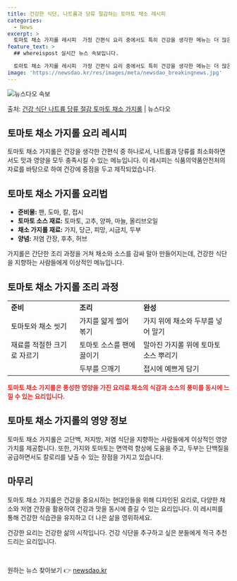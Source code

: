 ```yaml
---
title: 건강한 식단, 나트륨과 당류 절감하는 토마토 채소 레시피
categories:
  - News
excerpt: >
  토마토 채소 가지롤 레시피  가정 간편식 요리 중에서도 특히 건강을 생각한 메뉴는 더 많은 사람들에게 사랑받…
feature_text: >
  ## whereispost 실시간 뉴스 속보입니다.

  토마토 채소 가지롤 레시피  가정 간편식 요리 중에서도 특히 건강을 생각한 메뉴는 더 많은 사람들에게 사랑받…
image: 'https://newsdao.kr/res/images/meta/newsdao_breakingnews.jpg'
---
```


![뉴스다오 속보](https://newsdao.kr/res/images/meta/newsdao_breakingnews.jpg)

<p>출처: <a href="https://newsdao.kr/4212" rel="dofollow">건강 식단 나트륨 당류 절감 토마토 채소 가지롤</a> | 뉴스다오</p>

<h2 data-ke-size="size26">토마토 채소 가지롤 요리 레시피</h2>
<p data-ke-size="size16">토마토 채소 가지롤은 건강을 생각한 간편식 중 하나로서, 나트륨과 당류를 최소화하면서도 맛과 영양을 모두 충족시킬 수 있는 메뉴입니다. 이 레시피는 식품의약품안전처의 자료를 바탕으로 하여 건강에 중점을 두고 제작되었습니다.</p>

<h2 data-ke-size="size26">토마토 채소 가지롤 요리법</h2>
<ul>
    <li><b>준비물:</b> 팬, 도마, 칼, 접시</li>
    <li><b>토마토 소스 재료:</b> 토마토, 고추, 양파, 마늘, 올리브오일</li>
    <li><b>채소 가지롤 재료:</b> 가지, 당근, 피망, 시금치, 두부</li>
    <li><b>양념:</b> 저염 간장, 후추, 허브</li>
</ul>

<p data-ke-size="size16">가지롤은 간단한 조리 과정을 거쳐 채소와 소스를 감싸 말아 만들어지는데, 건강한 식단을 지향하는 사람들에게 이상적인 메뉴입니다.</p>

<h2 data-ke-size="size26">토마토 채소 가지롤 조리 과정</h2>
<table>
    <tr>
        <td><b>준비</b></td>
        <td><b>조리</b></td>
        <td><b>완성</b></td>
    </tr>
    <tr>
        <td>토마토와 채소 씻기</td>
        <td>가지를 얇게 썰어 볶기</td>
        <td>가지 위에 채소와 두부를 넣어 말기</td>
    </tr>
    <tr>
        <td>재료를 적절한 크기로 자르기</td>
        <td>토마토 소스를 팬에 끓이기</td>
        <td>말아진 가지롤 위에 토마토 소스 뿌리기</td>
    </tr>
    <tr>
        <td></td>
        <td>두부를 으깨기</td>
        <td>접시에 예쁘게 담기</td>
    </tr>
</table>

<b><span style="color: #ee2323;">토마토 채소 가지롤은 풍성한 영양을 가진 요리로 채소의 식감과 소스의 풍미를 동시에 느낄 수 있는 요리입니다.</span></b>

<h2 data-ke-size="size26">토마토 채소 가지롤의 영양 정보</h2>
<p data-ke-size="size16">토마토 채소 가지롤은 고단백, 저지방, 저염 식단을 지향하는 사람들에게 이상적인 영양 가치를 제공합니다. 또한, 가지와 토마토는 면역력 향상에 도움을 주고, 두부는 단백질을 공급하면서도 칼로리를 낮출 수 있는 장점을 가지고 있습니다.</p>

<h2 data-ke-size="size26">마무리</h2>
<p data-ke-size="size16">토마토 채소 가지롤은 건강을 중요시하는 현대인들을 위해 디자인된 요리로, 다양한 채소와 저염 간장을 활용하여 건강과 맛을 동시에 즐길 수 있는 요리입니다. 이 레시피를 통해 건강한 식습관을 유지하고 더 나은 삶을 영위하세요.</p>
<p data-ke-size="size16">건강한 요리는 건강한 삶의 시작입니다. 건강 식단을 추구하고 싶은 분들에게 적극 추천드리는 요리입니다.</p>
<p data-ke-size="size16">&nbsp;</p> 

원하는 뉴스 찾아보기 👉 <a href="https://newsdao.kr" rel="dofollow">newsdao.kr</a>


